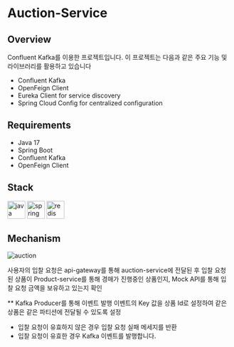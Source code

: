 # Auction-Service

## Overview

Confluent Kafka를 이용한 프로젝트입니다. 이 프로젝트는 다음과 같은 주요 기능 및 라이브러리를 활용하고 있습니다

- Confluent Kafka
- OpenFeign Client
- Eureka Client for service discovery
- Spring Cloud Config for centralized configuration

## Requirements

- Java 17
- Spring Boot
- Confluent Kafka
- OpenFeign Client

## Stack

<p align="left">
  <img src="https://cdn.jsdelivr.net/gh/devicons/devicon/icons/java/java-original.svg" alt="java" width="40" height="40"/>
  <img src="https://cdn.jsdelivr.net/gh/devicons/devicon/icons/spring/spring-original.svg" alt="spring" width="40" height="40"/>
  <img src="https://companieslogo.com/img/orig/CFLT-c4a50286.png?t=1627024622" alt="redis" width="40" height="40"/>
</p>

## Mechanism

![auction](https://github.com/wooriFisa-Final-Project-F4/auction-service/assets/119636839/54d4818e-381c-4d23-a8ef-7ed69e29c302)

사용자의 입찰 요청은 api-gateway를 통해 auction-service에 전달된 후 입찰 요청된 상품이 Product-service를 통해 경매가 진행중인 상품인지, Mock API를 통해 입찰 요청 금액을 보유하고 있는지 확인<br>

** Kafka Producer를 통해 이벤트 발행 이벤트의 Key 값을 상품 Id로 설정하여 같은 상품은 같은 파티션에 전달될 수 있도록 설정<br>

- 입찰 요청이 유효하지 않은 경우 입찰 요청 실패 메세지를 반환<br>
- 입찰 요청이 유효한 경우 Kafka 이벤트를 발행합니다.



<br><br>
---
